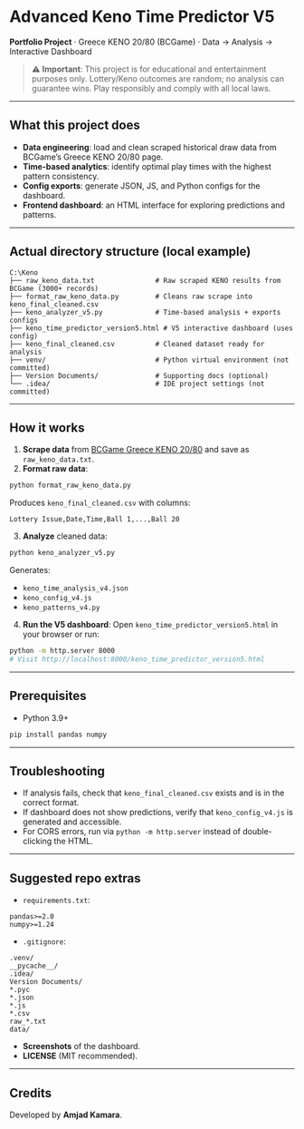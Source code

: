 # Advanced Keno Time Predictor V5

**Portfolio Project** · Greece KENO 20/80 (BCGame) · Data → Analysis → Interactive Dashboard

> ⚠️ **Important**: This project is for educational and entertainment purposes only. Lottery/Keno outcomes are random; no analysis can guarantee wins. Play responsibly and comply with all local laws.

---

## What this project does

- **Data engineering**: load and clean scraped historical draw data from BCGame’s Greece KENO 20/80 page.
- **Time-based analytics**: identify optimal play times with the highest pattern consistency.
- **Config exports**: generate JSON, JS, and Python configs for the dashboard.
- **Frontend dashboard**: an HTML interface for exploring predictions and patterns.

---

## Actual directory structure (local example)

```
C:\Keno
├── raw_keno_data.txt               # Raw scraped KENO results from BCGame (3000+ records)
├── format_raw_keno_data.py         # Cleans raw scrape into keno_final_cleaned.csv
├── keno_analyzer_v5.py             # Time-based analysis + exports configs
├── keno_time_predictor_version5.html # V5 interactive dashboard (uses config)
├── keno_final_cleaned.csv          # Cleaned dataset ready for analysis
├── venv/                           # Python virtual environment (not committed)
├── Version Documents/              # Supporting docs (optional)
└── .idea/                          # IDE project settings (not committed)
```

---

## How it works

1. **Scrape data** from [BCGame Greece KENO 20/80](https://bcgame.lu/lottery/detail/49024) and save as `raw_keno_data.txt`.
2. **Format raw data**:

```bash
python format_raw_keno_data.py
```

Produces `keno_final_cleaned.csv` with columns:

```
Lottery Issue,Date,Time,Ball 1,...,Ball 20
```

3. **Analyze** cleaned data:

```bash
python keno_analyzer_v5.py
```

Generates:

- `keno_time_analysis_v4.json`
- `keno_config_v4.js`
- `keno_patterns_v4.py`

4. **Run the V5 dashboard**: Open `keno_time_predictor_version5.html` in your browser or run:

```bash
python -m http.server 8000
# Visit http://localhost:8000/keno_time_predictor_version5.html
```

---

## Prerequisites

- Python 3.9+

```bash
pip install pandas numpy
```

---

## Troubleshooting

- If analysis fails, check that `keno_final_cleaned.csv` exists and is in the correct format.
- If dashboard does not show predictions, verify that `keno_config_v4.js` is generated and accessible.
- For CORS errors, run via `python -m http.server` instead of double-clicking the HTML.

---

## Suggested repo extras

- `requirements.txt`:

```
pandas>=2.0
numpy>=1.24
```

- `.gitignore`:

```
.venv/
__pycache__/
.idea/
Version Documents/
*.pyc
*.json
*.js
*.csv
raw_*.txt
data/
```

- **Screenshots** of the dashboard.
- **LICENSE** (MIT recommended).

---

## Credits

Developed by **Amjad Kamara**.

